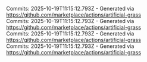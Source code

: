Commits: 2025-10-19T11:15:12.793Z - Generated via https://github.com/marketplace/actions/artificial-grass
<br>
Commits: 2025-10-19T11:15:12.793Z - Generated via https://github.com/marketplace/actions/artificial-grass
<br>
Commits: 2025-10-19T11:15:12.793Z - Generated via https://github.com/marketplace/actions/artificial-grass
<br>
Commits: 2025-10-19T11:15:12.793Z - Generated via https://github.com/marketplace/actions/artificial-grass
<br>

